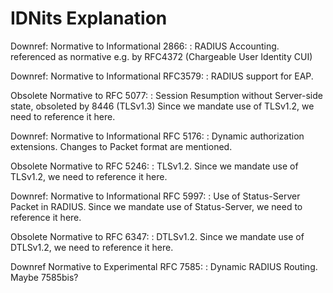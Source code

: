 # IDNits Explanation

Downref: Normative to Informational 2866:
: RADIUS Accounting. referenced as normative e.g. by RFC4372 (Chargeable User Identity CUI)

Downref: Normative to Informational RFC3579:
: RADIUS support for EAP.

Obsolete Normative to RFC 5077:
: Session Resumption without Server-side state, obsoleted by 8446 (TLSv1.3)
  Since we mandate use of TLSv1.2, we need to reference it here.

Downref: Normative to Informational RFC 5176:
: Dynamic authorization extensions. Changes to Packet format are mentioned.

Obsolete Normative to RFC 5246:
: TLSv1.2. Since we mandate use of TLSv1.2, we need to reference it here.

Downref: Normative to Informational RFC 5997:
: Use of Status-Server Packet in RADIUS.
  Since we mandate use of Status-Server, we need to reference it here.

Obsolete Normative to RFC 6347:
: DTLSv1.2. Since we mandate use of DTLSv1.2, we need to reference it here.

Downref Normative to Experimental RFC 7585:
: Dynamic RADIUS Routing. Maybe 7585bis?
